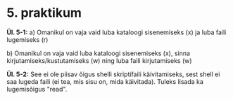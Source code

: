 # 5. praktikum
**Ül. 5-1:** a) Omanikul on vaja vaid luba kataloogi sisenemiseks (x) ja luba faili lugemiseks (r)

b) Omanikul on vaja vaid luba kataloogi sisenemiseks (x), sinna kirjutamiseks/kustutamiseks (w) ning luba faili kirjutamiseks (w)

**Ül. 5-2:** See ei ole piisav õigus shelli skriptifaili käivitamiseks, sest shell ei saa lugeda faili (ei tea, mis sisu on, mida käivitada). Tuleks lisada ka lugemisõigus "read".
